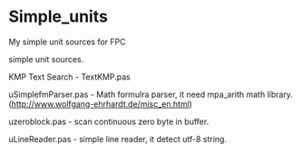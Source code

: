 # Simple_units
My simple unit sources for FPC

simple unit sources.

KMP Text Search - TextKMP.pas

uSimplefmParser.pas - Math formulra parser, it need mpa_arith math library.
(http://www.wolfgang-ehrhardt.de/misc_en.html)

uzeroblock.pas - scan continuous zero byte in buffer.

uLineReader.pas - simple line reader, it detect utf-8 string.
